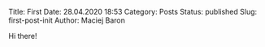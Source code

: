 Title: First
Date: 28.04.2020 18:53
Category: Posts
Status: published
Slug: first-post-init
Author: Maciej Baron

Hi there!